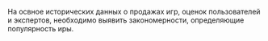 На освное исторических данных о продажах игр, оценок пользователей и экспертов, необходимо выявить закономерности, определяющие популярность иры.
